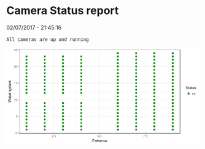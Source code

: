 Camera Status report
================
02/07/2017 - 21:45:16

    All cameras are up and running

![](camreport_files/figure-markdown_github/unnamed-chunk-2-1.png)

